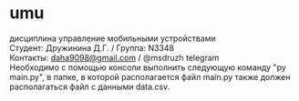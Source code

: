 # umu
дисциплина управление мобильными устройствами
<br>Студент: Дружинина Д.Г. / Группа: N3348
<br>Контакты: daha9098@gmail.com / @msdruzh telegram
<br>Необходимо с помощью консоли выполнить следующую команду "py main.py", в папке, в которой располагается файл main.py также должен располагаться файл с данными data.csv.
